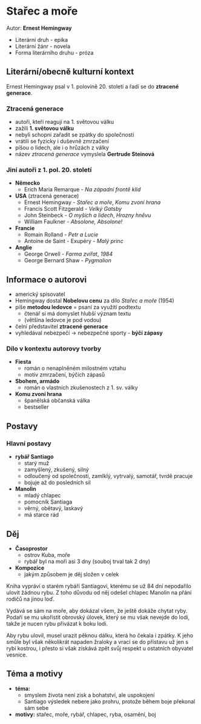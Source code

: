 # Stařec a moře

Autor: **Ernest Hemingway**

 - Literární druh - epika
 - Literární žánr - novela
 - Forma literárního druhu - próza

## Literární/obecně kulturní kontext

Ernest Hemingway psal v 1. polovině 20. století a řadí se do **ztracené generace**.

### Ztracená generace
 - autoři, kteří reagují na 1. světovou válku
 - zažili **1. světovou válku**
 - nebyli schopni zařadit se zpátky do společnosti
 - vrátili se fyzicky i duševně zmrzačení
 - píšou o lidech, ale i o hrůzách z války
 - název *ztracená generace* vymyslela **Gertrude Steinová**

### Jiní autoři z 1. pol. 20. století
 - **Německo**
   - Erich Maria Remarque - *Na západní frontě klid*
 - **USA** (ztracená generace)
   - Ernest Hemingway - *Stařec a moře*, *Komu zvoní hrana*
   - Francis Scott Fitzgerald - *Velký Gatsby*
   - John Steinbeck - *O myších a lidech*, *Hrozny hněvu*
   - William Faulkner - *Absolone, Absolone!*
 - **Francie**
   - Romain Rolland - *Petr a Lucie*
   - Antoine de Saint - Exupéry - *Malý princ*
 - **Anglie**
   - George Orwell - *Farma zvířat*, *1984*
   - George Bernard Shaw - *Pygmalion*

## Informace o autorovi
 - americký spisovatel
 - Hemingway dostal **Nobelovu cenu** za dílo *Stařec a moře* (1954)
 - píše **metodou ledovce** = psaní za využití podtextu
   - čtenář si má domyslet hlubší význam textu
   - (většina ledovce je pod vodou)
 - čelní představitel **ztracené generace**
 - vyhledával nebezpečí -> nebezpečné sporty - **býčí zápasy**

### Dílo v kontextu autorovy tvorby
 - **Fiesta**
   - román o nenaplněném milostném vztahu
   - motiv zmrzačení, býčích zápasů
 - **Sbohem, armádo**
   - román o vlastních zkušenostech z 1. sv. války
 - **Komu zvoní hrana**
   - španělská občanská válka
   - bestseller

## Postavy

### Hlavní postavy 
 - **rybář Santiago**
   - starý muž
   - zamyšlený, zkušený, silný
   - odloučený od společnosti, zamlklý, vytrvalý, samotář, tvrdě pracuje
   - bojuje až do posledních sil
 - **Manolin**
   - mladý chlapec
   - pomocník Santiaga
   - věrný, obětavý, laskavý
   - má starce rád

## Děj
 - **Časoprostor**
   - ostrov Kuba, moře
   - rybář byl na moři asi 3 dny (souboj trval tak 2 dny)
 - **Kompozice**
   - jakým způsobem je děj složen v celek

Kniha vypráví o starém rybáří Santiagovi, kterému se už 84 dní nepodařilo ulovit žádnou rybu. Z toho důvodu od něj odešel chlapec Manolin na přání rodičů na jinou loď.

Vydává se sám na moře, aby dokázal všem, že ještě dokáže chytat ryby. Podaří se mu ukořistit obrovský úlovek, který se mu však nevejde do lodi, takže je nucen rybu přivázat k boku lodi.

Aby rybu ulovil, musel urazit pěknou dálku, která ho čekala i zpátky. K jeho smůle byl však několikrát napaden žraloky a vrací se do přístavu už jen s rybí kostrou, i přesto si však získává zpět svůj respekt u ostatních obyvatel vesnice.

## Téma a motivy
 - **téma:**
   - smyslem života není zisk a bohatství, ale uspokojení
   - Santiago výsledek nebere jako prohru, protože během boje překonal sám sebe
 - **motivy:** stařec, moře, rybář, chlapec, ryba, osamění, boj
